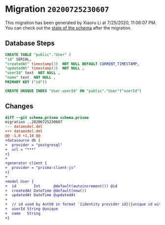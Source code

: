 # Migration `20200725230607`

This migration has been generated by Xiaoru Li at 7/25/2020, 11:06:07 PM.
You can check out the [state of the schema](./schema.prisma) after the migration.

## Database Steps

```sql
CREATE TABLE "public"."User" (
"id" SERIAL,
"createdAt" timestamp(3)  NOT NULL DEFAULT CURRENT_TIMESTAMP,
"updatedAt" timestamp(3)  NOT NULL ,
"userId" text  NOT NULL ,
"name" text  NOT NULL ,
PRIMARY KEY ("id"))

CREATE UNIQUE INDEX "User.userId" ON "public"."User"("userId")
```

## Changes

```diff
diff --git schema.prisma schema.prisma
migration ..20200725230607
--- datamodel.dml
+++ datamodel.dml
@@ -1,0 +1,18 @@
+datasource db {
+  provider = "postgresql"
+  url = "***"
+}
+
+generator client {
+  provider = "prisma-client-js"
+}
+
+model User {
+  id        Int      @default(autoincrement()) @id
+  createdAt DateTime @default(now())
+  updatedAt DateTime @updatedAt
+
+  // id used by Auth0 in format `{identity provider id}|{unique id with provider}`
+  userId String @unique
+  name   String
+}
```


